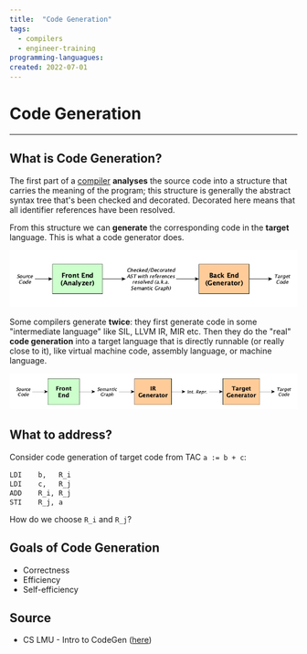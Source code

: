 ```yaml
---
title:  "Code Generation"
tags:
  - compilers
  - engineer-training
programming-languagues:
created: 2022-07-01
---
```

# Code Generation
---
## What is Code Generation?
The first part of a [compiler](notes/compilers.md) **analyses** the source code into a structure that carries the meaning of the program; this structure is generally the abstract syntax tree that's been checked and decorated. Decorated here means that all identifier references have been resolved.

From this structure we can **generate** the corresponding code in the **target** language. This is what a code generator does.

![](notes/images/code-generation-01.png)

Some compilers generate **twice**: they first generate code in some "intermediate language" like SIL, LLVM IR, MIR etc. Then they do the "real" **code generation** into a target language that is directly runnable (or really close to it), like virtual machine code, assembly language, or machine language.

![](notes/images/code-generation-02.png)

## What to address?
Consider code generation of target code from TAC `a := b + c`:

```assembly
LDI    b,   R_i
LDI    c,   R_j
ADD    R_i, R_j
STI    R_j, a
```

How do we choose `R_i` and `R_j`?

## Goals of Code Generation
- Correctness
- Efficiency
- Self-efficiency

## Source
- CS LMU - Intro to CodeGen ([here](https://cs.lmu.edu/~ray/notes/codegen/))
